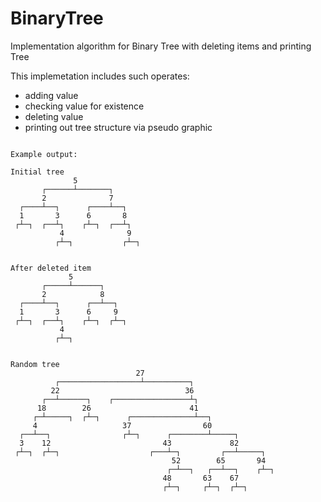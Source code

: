 # BinaryTree
Implementation algorithm for Binary Tree with deleting items and printing Tree

This implemetation includes such operates:
- adding value
- checking value for existence
- deleting value
- printing out tree structure via pseudo graphic

```

Example output:

Initial tree
              5              
       ┌──────┴───────┐      
       2              7      
  ┌────┴──┐      ┌────┴──┐   
  1       3      6       8   
 ┌┴─┐  ┌──┴┐    ┌┴─┐  ┌──┴┐  
           4              9  
          ┌┴─┐           ┌┴─┐
                             

After deleted item
             5            
       ┌─────┴──────┐     
       2            8     
  ┌────┴──┐      ┌──┴──┐  
  1       3      6     9  
 ┌┴─┐  ┌──┴┐    ┌┴─┐  ┌┴─┐
           4              
          ┌┴─┐            
                          

Random tree
                            27                             
          ┌──────────────────┴──────────┐                  
         22                            36                  
       ┌──┴──────┐    ┌─────────────────┴┐                 
      18        26                      41                 
     ┌─┴─────┐  ┌┴─┐      ┌──────────────┴──┐              
     4                   37                60              
  ┌──┴──┐                ┌┴─┐      ┌────────┴─────┐        
  3    12                         43             82        
 ┌┴─┐  ┌┴─┐                    ┌───┴─┐         ┌──┴─────┐  
                                    52        65       94  
                                   ┌─┴──┐   ┌──┴──┐    ┌┴─┐
                                  48       63    67        
                                  ┌┴─┐     ┌┴─┐  ┌┴─┐      
     
     
```

